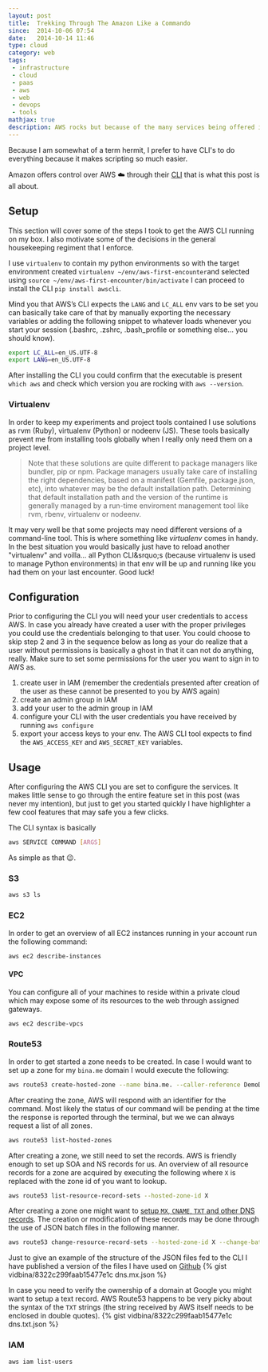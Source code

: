 ```yaml
---
layout: post
title:  Trekking Through The Amazon Like a Commando
since:  2014-10-06 07:54
date:   2014-10-14 11:46
type: cloud
category: web
tags:
 - infrastructure
 - cloud
 - paas
 - aws
 - web
 - devops
 - tools
mathjax: true
description: AWS rocks but because of the many services being offered it may feel like a impenetrable jungle at a first glance. This is my take on navigating that jungle using the CLI as my machete.
---
```

Because I am somewhat of a term hermit, I prefer to have CLI's to do everything
because it makes scripting so much easier.

Amazon offers control over AWS :cloud: through their
[CLI][installing-awscli] that is what this post is all about.

## Setup
This section will cover some of the steps I took to get the AWS CLI running on
my box. I also motivate some of the decisions in the general housekeeping
regiment that I enforce.

I use `virtualenv` to contain my python environments so with the target
environment created `virtualenv ~/env/aws-first-encounter`and selected using
`source ~/env/aws-first-encounter/bin/activate` I can proceed to install the
CLI `pip install awscli`.

Mind you that AWS&rsquo;s CLI expects the ``LANG`` and ``LC_ALL`` env vars to
be set you can basically take care of that by manually exporting the necessary
variables or adding the following snippet to whatever loads whenever you start
your session (.bashrc, .zshrc, .bash_profile or something else&hellip; you
should know).

```bash
export LC_ALL=en_US.UTF-8
export LANG=en_US.UTF-8
```

After installing the CLI you could confirm that the executable is present
`which aws` and check which version you are rocking with
`aws --version`.

### Virtualenv
In order to keep my experiments and project tools contained I use solutions as
rvm (Ruby), virtualenv (Python) or nodeenv (JS). These tools basically prevent
me from installing tools globally when I really only need them on a project
level.

<blockquote>
Note that these solutions are quite different to package managers like bundler,
pip or npm. Package managers usually take care of installing the right
dependencies, based on a manifest (Gemfile, package.json, etc), into whatever
may be the default installation path. Determining that default installation
path and the version of the runtime is generally managed by a run-time
enviroment management tool like rvm, rbenv, virtualenv or nodeenv.
</blockquote>

It may very well be that some projects may need different versions of a
command-line tool. This is where something like *virtualenv* comes in handy. In
the best situation you would basically just have to reload another "virtualenv"
and voilla&hellip; all Python CLI&srquo;s (because virtualenv is used to manage Python
environments) in that env will be up and running like you had them on your last
encounter. Good luck!

## Configuration
Prior to configuring the CLI you will need your user credentials to access AWS.
In case you already have created a user with the proper privileges you could
use the credentials belonging to that user. You could choose to skip step 2 and
3 in the sequence below as long as your do realize that a user without
permissions is basically a ghost in that it can not do anything, really. Make
sure to set some permissions for the user you want to sign in to AWS as.

 1. create user in IAM (remember the credentials presented after creation of the
 user as these cannot be presented to you by AWS again)
 2. create an admin group in IAM
 3. add your user to the admin group in IAM
 4. configure your CLI with the user credentials you have received by running
 `aws configure`
 5. export your access keys to your env. The AWS CLI tool expects to find the
 `AWS_ACCESS_KEY` and `AWS_SECRET_KEY` variables.

## Usage
After configuring the AWS CLI you are set to configure the services. It makes
little sense to go through the entire feature set in this post (was never my
intention), but just to get you started quickly I have highlighter a few cool
features that may safe you a few clicks.

The CLI syntax is basically

```bash
aws SERVICE COMMAND [ARGS]
```

As simple as that :wink:.

<a name="storage"></a>
### S3
```bash
aws s3 ls
```

<a name="vm"></a>
### EC2
In order to get an overview of all EC2 instances running in your account run
the following command:
```bash
aws ec2 describe-instances
```

#### VPC
You can configure all of your machines to reside within a private cloud which
may expose some of its resources to the web through assigned gateways.
```bash
aws ec2 describe-vpcs
```

<a name="dns"></a>
### Route53
In order to get started a zone needs to be created. In case I would want to
set up a zone for my `bina.me` domain I would execute the following:

```bash
aws route53 create-hosted-zone --name bina.me. --caller-reference DemoDNSZoneSetup
```

After creating the zone, AWS will respond with an identifier for the command.
Most likely the status of our command will be pending at the time the response
is reported through the terminal, but we we can always request a list of all
zones.
```bash
aws route53 list-hosted-zones
```

After creating a zone, we still need to set the records. AWS is friendly enough
to set up SOA and NS records for us. An overview of all resource records for a
zone are acquired by executing the following where `X` is replaced with the
zone id of you want to lookup.
```bash
aws route53 list-resource-record-sets --hosted-zone-id X
```

After creating a zone one might want to [setup `MX`, `CNAME`, `TXT` and other
DNS records][create-record-sets]. The creation or modification of these records
may be done through the use of JSON batch files in the following manner.
```bash
aws route53 change-resource-record-sets --hosted-zone-id X --change-batch file://~/path/to/file.json
```

<a name="dns.mx"></a>
Just to give an example of the structure of the JSON files fed to the CLI I
have published a version of the files I have used on [Github][route53-json-gist]
{% gist vidbina/8322c299faab15477e1c dns.mx.json %}

<a name="dns.txt"></a>
In case you need to verify the ownership of a domain at Google you might want
to setup a text record. AWS Route53 happens to be very picky about the syntax
of the `TXT` strings (the string received by AWS itself needs to be enclosed in
double quotes).
{% gist vidbina/8322c299faab15477e1c dns.txt.json %}

<a name="users"></a>
### IAM
```bash
aws iam list-users
```

[installing-awscli]: http://docs.aws.amazon.com/cli/latest/userguide/installing.html
[confing-awscli]: http://docs.aws.amazon.com/cli/latest/userguide/cli-chap-getting-started.html
[migrate-dns]: http://docs.aws.amazon.com/Route53/latest/DeveloperGuide/MigratingDNS.html
[create-record-sets]: http://docs.aws.amazon.com/cli/latest/reference/route53/change-resource-record-sets.html
[route53-json-gist]: https://gist.github.com/vidbina/8322c299faab15477e1c

